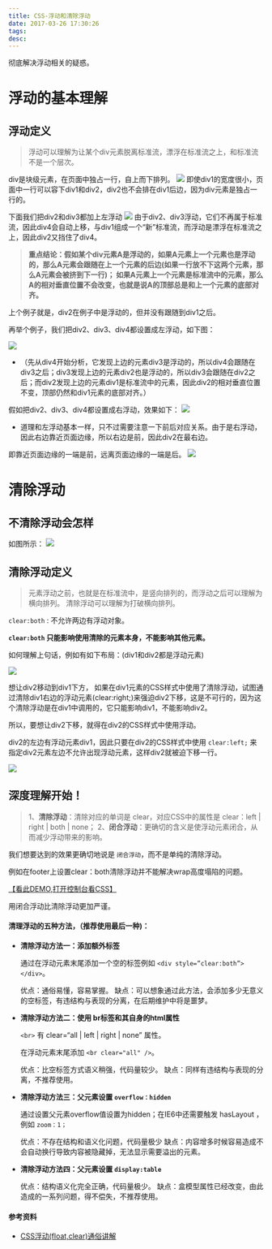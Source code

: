 ```yaml
---
title: CSS-浮动和清除浮动
date: 2017-03-26 17:30:26
tags:
desc:
---
```


彻底解决浮动相关的疑惑。

<!-- more -->

# 浮动的基本理解
## 浮动定义
> 浮动可以理解为让某个div元素脱离标准流，漂浮在标准流之上，和标准流不是一个层次。

div是块级元素，在页面中独占一行，自上而下排列。
![](/img/cssFloat/float-1.png)
即使div1的宽度很小，页面中一行可以容下div1和div2，div2也不会排在div1后边，因为div元素是独占一行的。

下面我们把div2和div3都加上左浮动
![](/img/cssFloat/float-2.png)
由于div2、div3浮动，它们不再属于标准流，因此div4会自动上移，与div1组成一个“新”标准流，而浮动是漂浮在标准流之上，因此div2又挡住了div4。

> **重点结论：假如某个div元素A是浮动的，如果A元素上一个元素也是浮动的，那么A元素会跟随在上一个元素的后边(如果一行放不下这两个元素，那么A元素会被挤到下一行)；
如果A元素上一个元素是标准流中的元素，那么A的相对垂直位置不会改变，也就是说A的顶部总是和上一个元素的底部对齐。**

上个例子就是，div2在例子中是浮动的，但并没有跟随到div1之后。

再举个例子，我们把div2、div3、div4都设置成左浮动，如下图：

![](/img/cssFloat/float-3.png)

- （先从div4开始分析，它发现上边的元素div3是浮动的，所以div4会跟随在div3之后；div3发现上边的元素div2也是浮动的，所以div3会跟随在div2之后；而div2发现上边的元素div1是标准流中的元素，因此div2的相对垂直位置不变，顶部仍然和div1元素的底部对齐。）

假如把div2、div3、div4都设置成右浮动，效果如下：
![](/img/cssFloat/float-5.png)
- 道理和左浮动基本一样，只不过需要注意一下前后对应关系。由于是右浮动，因此右边靠近页面边缘，所以右边是前，因此div2在最右边。

即靠近页面边缘的一端是前，远离页面边缘的一端是后。
![](/img/cssFloat/float-4.jpg)


# 清除浮动
## 不清除浮动会怎样
如图所示：
![](/img/cssFloat/float-8.jpg)

## 清除浮动定义
> 元素浮动之前，也就是在标准流中，是竖向排列的，而浮动之后可以理解为横向排列。
清除浮动可以理解为打破横向排列。

`clear:both`  :  不允许两边有浮动对象。

**`clear:both` 只能影响使用清除的元素本身，不能影响其他元素。**

如何理解上句话，例如有如下布局：(div1和div2都是浮动元素)

![](/img/cssFloat/float-9.png)

想让div2移动到div1下方，
如果在div1元素的CSS样式中使用了清除浮动，试图通过清除div1右边的浮动元素(clear:right;)来强迫div2下移，这是不可行的，因为这个清除浮动是在div1中调用的，它只能影响div1，不能影响div2。

所以，要想让div2下移，就得在div2的CSS样式中使用浮动。

div2的左边有浮动元素div1，因此只要在div2的CSS样式中使用 `clear:left;` 来指定div2元素左边不允许出现浮动元素，这样div2就被迫下移一行。

![](/img/cssFloat/float-10.png)

## 深度理解开始！

> 1、**清除浮动**：清除对应的单词是 clear，对应CSS中的属性是 clear：left | right | both | none；
2、**闭合浮动**：更确切的含义是使浮动元素闭合，从而减少浮动带来的影响。

我们想要达到的效果更确切地说是 `闭合浮动`，而不是单纯的清除浮动。

例如在footer上设置clear：both清除浮动并不能解决wrap高度塌陷的问题。

[【看此DEMO,打开控制台看CSS】](http://www.iyunlu.com/demo/enclosing-float-and-clearing-float/index.html)

用闭合浮动比清除浮动更加严谨。


#### 清理浮动的五种方法，（推荐使用最后一种)：

- **清除浮动方法一：添加额外标签**

    通过在浮动元素末尾添加一个空的标签例如 `<div style=”clear:both”></div>`。

    优点：通俗易懂，容易掌握。
    缺点：可以想象通过此方法，会添加多少无意义的空标签，有违结构与表现的分离，在后期维护中将是噩梦。

- **清除浮动方法二：使用 br标签和其自身的html属性**

    `<br>` 有 clear=“all | left | right | none” 属性。

    在浮动元素末尾添加 `<br clear="all" />`。

    优点：比空标签方式语义稍强，代码量较少。
    缺点：同样有违结构与表现的分离，不推荐使用。

- **清除浮动方法三：父元素设置 `overflow：hidden`**

    通过设置父元素overflow值设置为hidden；在IE6中还需要触发 hasLayout ，例如 `zoom：1；`

    优点：不存在结构和语义化问题，代码量极少
    缺点：内容增多时候容易造成不会自动换行导致内容被隐藏掉，无法显示需要溢出的元素。

- **清除浮动方法四：父元素设置 `display:table`**

    优点：结构语义化完全正确，代码量极少。
    缺点：盒模型属性已经改变，由此造成的一系列问题，得不偿失，不推荐使用。

#### 参考资料
- [CSS浮动(float,clear)通俗讲解](http://www.cnblogs.com/iyangyuan/archive/2013/03/27/2983813.html)
